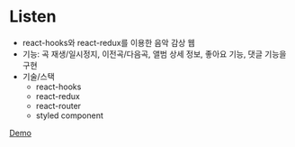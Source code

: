 # Listen

- react-hooks와 react-redux를 이용한 음악 감상 웹
- 기능: 곡 재생/일시정지, 이전곡/다음곡, 앨범 상세 정보, 좋아요 기능, 댓글 기능을 구현
- 기술/스택
  - react-hooks
  - react-redux
  - react-router
  - styled component

[Demo](http://coolmj97.github.io/Listen)

